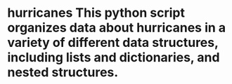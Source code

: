 # hurricanes This python script organizes data about hurricanes in a variety of different data structures, including lists and dictionaries, and nested structures.
